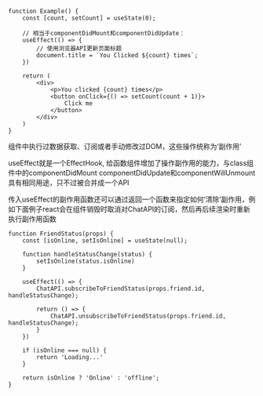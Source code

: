 ```
function Example() {
    const [count, setCount] = useState(0);

    // 相当于componentDidMount和componentDidUpdate：
    useEffect(() => {
        // 使用浏览器API更新页面标题
        document.title = `You Clicked ${count} times`;
    })

    return (
        <div>
            <p>You clicked {count} times</p>
            <button onClick={() => setCount(count + 1)}>
                Click me
            </button>
        </div>
    )
}
```

组件中执行过数据获取、订阅或者手动修改过DOM，这些操作统称为‘副作用’

useEffect就是一个EffectHook, 给函数组件增加了操作副作用的能力，与class组件中的componentDidMount componentDidUpdate和componentWillUnmount具有相同用途，只不过被合并成一个API

传入useEffect的副作用函数还可以通过返回一个函数来指定如何‘清除’副作用，例如下面例子react会在组件销毁时取消对ChatAPI的订阅，然后再后续渲染时重新执行副作用函数

```
function FriendStatus(props) {
    const [isOnline, setIsOnline] = useState(null);

    function handleStatusChange(status) {
        setIsOnline(status.isOnline)
    }

    useEffect(() => {
        ChatAPI.subscribeToFriendStatus(props.friend.id, handleStatusChange);

        return () => {
            ChatAPI.unsubscribeToFriendStatus(props.friend.id, handleStatusChange);
        }
    })

    if (isOnline === null) {
        return 'Loading...'
    }

    return isOnline ? 'Online' : 'offline';
}
```